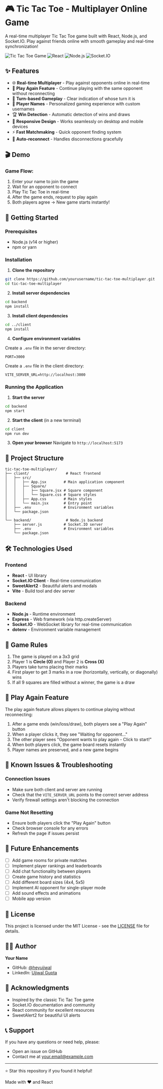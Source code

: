 # 🎮 Tic Tac Toe - Multiplayer Online Game

A real-time multiplayer Tic Tac Toe game built with React, Node.js, and Socket.IO. Play against friends online with smooth gameplay and real-time synchronization!

![Tic Tac Toe Game](https://img.shields.io/badge/Game-Tic%20Tac%20Toe-blue)
![React](https://img.shields.io/badge/React-18.x-61dafb)
![Node.js](https://img.shields.io/badge/Node.js-Express-green)
![Socket.IO](https://img.shields.io/badge/Socket.IO-Real--time-black)

## ✨ Features

- 🌐 **Real-time Multiplayer** - Play against opponents online in real-time
- 🔄 **Play Again Feature** - Continue playing with the same opponent without reconnecting
- 🎯 **Turn-based Gameplay** - Clear indication of whose turn it is
- 👥 **Player Names** - Personalized gaming experience with custom usernames
- 🏆 **Win Detection** - Automatic detection of wins and draws
- 📱 **Responsive Design** - Works seamlessly on desktop and mobile devices
- ⚡ **Fast Matchmaking** - Quick opponent finding system
- 🔌 **Auto-reconnect** - Handles disconnections gracefully

## 🎬 Demo

### Game Flow:
1. Enter your name to join the game
2. Wait for an opponent to connect
3. Play Tic Tac Toe in real-time
4. After the game ends, request to play again
5. Both players agree → New game starts instantly!

## 🚀 Getting Started

### Prerequisites

- Node.js (v14 or higher)
- npm or yarn

### Installation

1. **Clone the repository**
```bash
git clone https://github.com/yourusername/tic-tac-toe-multiplayer.git
cd tic-tac-toe-multiplayer
```

2. **Install server dependencies**
```bash
cd backend
npm install
```

3. **Install client dependencies**
```bash
cd ../client
npm install
```

4. **Configure environment variables**

Create a `.env` file in the server directory:
```env
PORT=3000
```

Create a `.env` file in the client directory:
```env
VITE_SERVER_URL=http://localhost:3000
```

### Running the Application

1. **Start the server**
```bash
cd backend
npm start
```

2. **Start the client** (in a new terminal)
```bash
cd client
npm run dev
```

3. **Open your browser**
Navigate to `http://localhost:5173`

## 📁 Project Structure

```
tic-tac-toe-multiplayer/
├── client/                 # React frontend
│   ├── src/
│   │   ├── App.jsx        # Main application component
│   │   ├── Square/
│   │   │   ├── Square.jsx # Square component
│   │   │   └── Square.css # Square styles
│   │   ├── App.css        # Main styles
│   │   └── main.jsx       # Entry point
│   ├── .env               # Environment variables
│   └── package.json
│
└── backend/                # Node.js backend
    ├── server.js          # Socket.IO server
    ├── .env               # Environment variables
    └── package.json
```

## 🛠️ Technologies Used

### Frontend
- **React** - UI library
- **Socket.IO Client** - Real-time communication
- **SweetAlert2** - Beautiful alerts and modals
- **Vite** - Build tool and dev server

### Backend
- **Node.js** - Runtime environment
- **Express** - Web framework (via http.createServer)
- **Socket.IO** - WebSocket library for real-time communication
- **dotenv** - Environment variable management

## 🎯 Game Rules

1. The game is played on a 3x3 grid
2. Player 1 is **Circle (O)** and Player 2 is **Cross (X)**
3. Players take turns placing their marks
4. First player to get 3 marks in a row (horizontally, vertically, or diagonally) wins
5. If all 9 squares are filled without a winner, the game is a draw

## 🔄 Play Again Feature

The play again feature allows players to continue playing without reconnecting:

1. After a game ends (win/loss/draw), both players see a "Play Again" button
2. When a player clicks it, they see "Waiting for opponent..."
3. The other player sees "Opponent wants to play again - Click to start!"
4. When both players click, the game board resets instantly
5. Player names are preserved, and a new game begins

## 🐛 Known Issues & Troubleshooting

### Connection Issues
- Make sure both client and server are running
- Check that the `VITE_SERVER_URL` points to the correct server address
- Verify firewall settings aren't blocking the connection

### Game Not Resetting
- Ensure both players click the "Play Again" button
- Check browser console for any errors
- Refresh the page if issues persist

## 📝 Future Enhancements

- [ ] Add game rooms for private matches
- [ ] Implement player rankings and leaderboards
- [ ] Add chat functionality between players
- [ ] Create game history and statistics
- [ ] Add different board sizes (4x4, 5x5)
- [ ] Implement AI opponent for single-player mode
- [ ] Add sound effects and animations
- [ ] Mobile app version

## 📄 License

This project is licensed under the MIT License - see the [LICENSE](LICENSE) file for details.

## 👨‍💻 Author

**Your Name**
- GitHub: [@heyujjwal](https://github.com/heyujjwal)
- LinkedIn: [Ujjwal Gupta](https://linkedin.com/in/ujjwalgupta259)

## 🙏 Acknowledgments

- Inspired by the classic Tic Tac Toe game
- Socket.IO documentation and community
- React community for excellent resources
- SweetAlert2 for beautiful UI alerts

## 📞 Support

If you have any questions or need help, please:
- Open an issue on GitHub
- Contact me at your.email@example.com

---

⭐ Star this repository if you found it helpful!

Made with ❤️ and React
